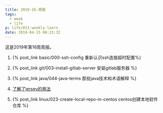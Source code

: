 ```yaml
---
title: 2019-16-周报
tags:
  - week
  - life
p: life/013-weekly-learn
date: 2019-04-15 08:23:32
---
```


这是2019年第16周周报。

1. {% post_link basic/000-ssh-config 重新认识ssh连接超时配置%}

2. {% post_link git/003-install-gitlab-server 安装gitlab服务器 %}

3. {% post_link java/044-java-terms 那些java技术和术语解释 %}

4. [了解了jersey的用法](https://jersey.github.io/)

5. {% post_link linux/023-create-local-repo-in-centos centos创建本地软件仓库 %}




